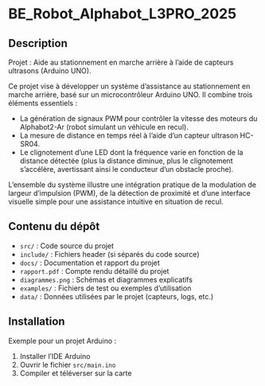 # BE_Robot_Alphabot_L3PRO_2025

## Description
Projet : Aide au stationnement en marche arrière à l’aide de capteurs ultrasons (Arduino UNO). 

Ce projet vise à développer un système d’assistance au stationnement en marche arrière, basé sur un microcontrôleur Arduino UNO. Il combine trois éléments essentiels :   

- La génération de signaux PWM pour contrôler la vitesse des moteurs du Alphabot2-Ar (robot simulant un véhicule en recul).
- La mesure de distance en temps réel à l’aide d’un capteur ultrason HC-SR04. 
- Le clignotement d’une LED dont la fréquence varie en fonction de la distance détectée (plus la distance diminue, plus le clignotement s’accélère, avertissant ainsi le conducteur d’un obstacle proche).
     
L’ensemble du système illustre une intégration pratique de la modulation de largeur d’impulsion (PWM), de la détection de proximité et d’une interface visuelle simple pour une assistance intuitive en situation de recul. 

## Contenu du dépôt
- `src/` : Code source du projet  
- `include/` : Fichiers header (si séparés du code source)  
- `docs/` : Documentation et rapport du projet  
- `rapport.pdf` : Compte rendu détaillé du projet  
- `diagrammes.png` : Schémas et diagrammes explicatifs  
- `examples/` : Fichiers de test ou exemples d’utilisation  
- `data/` : Données utilisées par le projet (capteurs, logs, etc.)  

## Installation
Exemple pour un projet Arduino :
1. Installer l’IDE Arduino  
2. Ouvrir le fichier `src/main.ino`  
3. Compiler et téléverser sur la carte  


